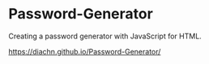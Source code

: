 # Password-Generator
Creating a password generator with JavaScript for HTML.

https://diachn.github.io/Password-Generator/
